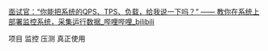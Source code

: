 [面试官：“你能把系统的QPS、TPS、负载，给我说一下吗？” —— 教你在系统上部署监控系统，采集运行数据_哔哩哔哩_bilibili](https://www.bilibili.com/video/BV1Lg4y1K7E9/?-Arouter=story&buvid=Y1422518958DC89F440E8F99EA2EB202E71F&is_story_h5=false&mid=fvUvCh5BwXrAzJaP4zq0%2Fg%3D%3D&p=1&plat_id=163&share_from=ugc&share_medium=iphone&share_plat=ios&share_session_id=47B70206-46DC-468C-BF02-D99291CC0D75&share_source=COPY&share_tag=s_i&timestamp=1687268352&unique_k=3HUaRcW&up_id=15637440&vd_source=f276c02689a1b5b52e9b41644a56bc86)

项目 监控 压测 真正使用

